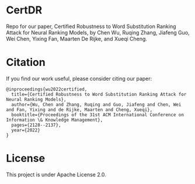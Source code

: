# CertDR

Repo for our paper, Certified Robustness to Word Substitution Ranking Attack for Neural Ranking Models, by Chen Wu, Ruqing Zhang, Jiafeng Guo, Wei Chen, Yixing Fan, Maarten De Rijke, and Xueqi Cheng.
# Citation
If you find our work useful, please consider citing our paper:
```
@inproceedings{wu2022certified,
  title={Certified Robustness to Word Substitution Ranking Attack for Neural Ranking Models},
  author={Wu, Chen and Zhang, Ruqing and Guo, Jiafeng and Chen, Wei and Fan, Yixing and de Rijke, Maarten and Cheng, Xueqi},
  booktitle={Proceedings of the 31st ACM International Conference on Information \& Knowledge Management},
  pages={2128--2137},
  year={2022}
}
```
# License
This project is under Apache License 2.0.
